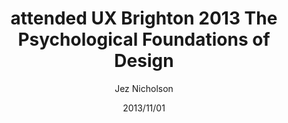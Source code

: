 ---
title: attended UX Brighton 2013 The Psychological Foundations of Design
date: 2013/11/01
tags: [events,UX]
author: Jez Nicholson
alias: /
---